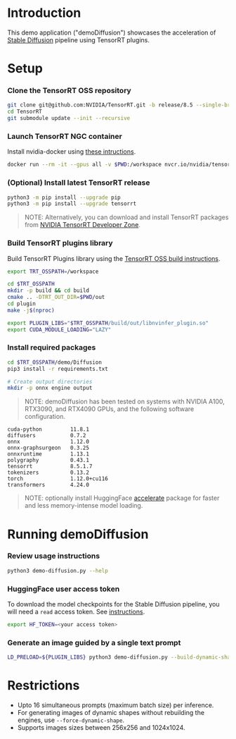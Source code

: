 # Introduction

This demo application ("demoDiffusion") showcases the acceleration of [Stable Diffusion](https://huggingface.co/CompVis/stable-diffusion-v1-4) pipeline using TensorRT plugins.

# Setup

### Clone the TensorRT OSS repository

```bash
git clone git@github.com:NVIDIA/TensorRT.git -b release/8.5 --single-branch
cd TensorRT
git submodule update --init --recursive
```

### Launch TensorRT NGC container

Install nvidia-docker using [these intructions](https://docs.nvidia.com/datacenter/cloud-native/container-toolkit/install-guide.html#docker).

```bash
docker run --rm -it --gpus all -v $PWD:/workspace nvcr.io/nvidia/tensorrt:22.10-py3 /bin/bash
```

### (Optional) Install latest TensorRT release

```bash
python3 -m pip install --upgrade pip
python3 -m pip install --upgrade tensorrt
```
> NOTE: Alternatively, you can download and install TensorRT packages from [NVIDIA TensorRT Developer Zone](https://developer.nvidia.com/tensorrt).

### Build TensorRT plugins library

Build TensorRT Plugins library using the [TensorRT OSS build instructions](https://github.com/NVIDIA/TensorRT/blob/main/README.md#building-tensorrt-oss).

```bash
export TRT_OSSPATH=/workspace

cd $TRT_OSSPATH
mkdir -p build && cd build
cmake .. -DTRT_OUT_DIR=$PWD/out
cd plugin
make -j$(nproc)

export PLUGIN_LIBS="$TRT_OSSPATH/build/out/libnvinfer_plugin.so"
export CUDA_MODULE_LOADING="LAZY"
```

### Install required packages

```bash
cd $TRT_OSSPATH/demo/Diffusion
pip3 install -r requirements.txt

# Create output directories
mkdir -p onnx engine output
```

> NOTE: demoDiffusion has been tested on systems with NVIDIA A100, RTX3090, and RTX4090 GPUs, and the following software configuration.
```
cuda-python         11.8.1
diffusers           0.7.2
onnx                1.12.0
onnx-graphsurgeon   0.3.25
onnxruntime         1.13.1
polygraphy          0.43.1
tensorrt            8.5.1.7
tokenizers          0.13.2
torch               1.12.0+cu116
transformers        4.24.0
```

> NOTE: optionally install HuggingFace [accelerate](https://pypi.org/project/accelerate/) package for faster and less memory-intense model loading.


# Running demoDiffusion

### Review usage instructions

```bash
python3 demo-diffusion.py --help
```

### HuggingFace user access token

To download the model checkpoints for the Stable Diffusion pipeline, you will need a `read` access token. See [instructions](https://huggingface.co/docs/hub/security-tokens).

```bash
export HF_TOKEN=<your access token>
```

### Generate an image guided by a single text prompt

```bash
LD_PRELOAD=${PLUGIN_LIBS} python3 demo-diffusion.py --build-dynamic-shape --build-preview-features "a beautiful photograph of Mt. Fuji during cherry blossom" --hf-token=$HF_TOKEN -v --model_name_or_path="src/weights-66000"
```

# Restrictions
- Upto 16 simultaneous prompts (maximum batch size) per inference.
- For generating images of dynamic shapes without rebuilding the engines, use `--force-dynamic-shape`.
- Supports images sizes between 256x256 and 1024x1024.
